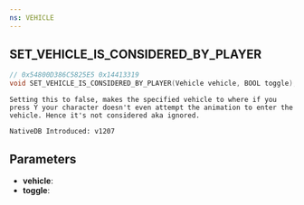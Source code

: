 ```yaml
---
ns: VEHICLE
---
```

## SET_VEHICLE_IS_CONSIDERED_BY_PLAYER

```c
// 0x54800D386C5825E5 0x14413319
void SET_VEHICLE_IS_CONSIDERED_BY_PLAYER(Vehicle vehicle, BOOL toggle);
```

```
Setting this to false, makes the specified vehicle to where if you press Y your character doesn't even attempt the animation to enter the vehicle. Hence it's not considered aka ignored.

NativeDB Introduced: v1207
```

## Parameters
* **vehicle**:
* **toggle**:
